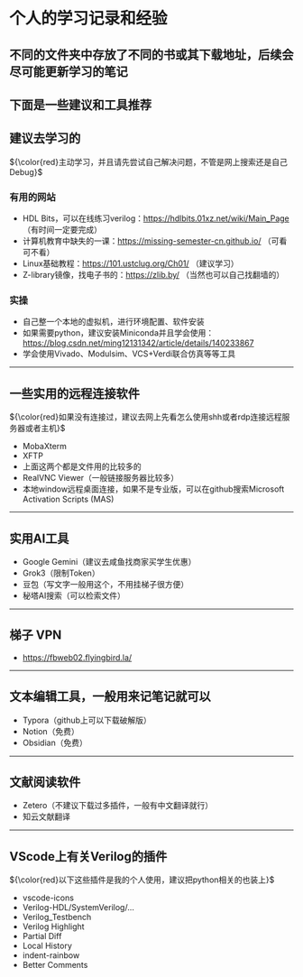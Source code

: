 # 个人的学习记录和经验
## 不同的文件夹中存放了不同的书或其下载地址，后续会尽可能更新学习的笔记
## 下面是一些建议和工具推荐

## 建议去学习的

${\color{red}主动学习，并且请先尝试自己解决问题，不管是网上搜索还是自己Debug}$

### 有用的网站
- HDL Bits，可以在线练习verilog：https://hdlbits.01xz.net/wiki/Main_Page （有时间一定要完成）
- 计算机教育中缺失的一课：https://missing-semester-cn.github.io/ （可看可不看）
- Linux基础教程：https://101.ustclug.org/Ch01/ （建议学习）
- Z-library镜像，找电子书的：https://zlib.by/ （当然也可以自己找翻墙的）
### 实操
- 自己整一个本地的虚拟机，进行环境配置、软件安装
- 如果需要python，建议安装Miniconda并且学会使用：https://blog.csdn.net/ming12131342/article/details/140233867
- 学会使用Vivado、Modulsim、VCS+Verdi联合仿真等等工具
---

## 一些实用的远程连接软件
${\color{red}如果没有连接过，建议去网上先看怎么使用shh或者rdp连接远程服务器或者主机}$
- MobaXterm
- XFTP
- 上面这两个都是文件用的比较多的
- RealVNC Viewer（一般链接服务器比较多）
- 本地window远程桌面连接，如果不是专业版，可以在github搜索Microsoft Activation Scripts (MAS)
---

## 实用AI工具
- Google Gemini（建议去咸鱼找商家买学生优惠）
- Grok3（限制Token）
- 豆包（写文字一般用这个，不用挂梯子很方便）
- 秘塔AI搜索（可以检索文件）
---

## 梯子 VPN
- https://fbweb02.flyingbird.la/
---

## 文本编辑工具，一般用来记笔记就可以
- Typora（github上可以下载破解版）
- Notion（免费）
- Obsidian（免费）
---

## 文献阅读软件
- Zetero（不建议下载过多插件，一般有中文翻译就行）
- 知云文献翻译
---

## VScode上有关Verilog的插件
${\color{red}以下这些插件是我的个人使用，建议把python相关的也装上}$
- vscode-icons
- Verilog-HDL/SystemVerilog/...
- Verilog_Testbench
- Verilog Highlight
- Partial Diff
- Local History
- indent-rainbow
- Better Comments
